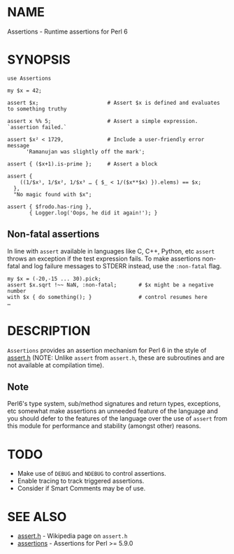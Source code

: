 # NAME

Assertions - Runtime assertions for Perl 6

# SYNOPSIS

    use Assertions

    my $x = 42;

    assert $x;                      # Assert $x is defined and evaluates to something truthy

    assert x %% 5;                  # Assert a simple expression. `assertion failed.`

    assert $x² < 1729,              # Include a user-friendly error message
          'Ramanujan was slightly off the mark';

    assert { ($x+1).is-prime };     # Assert a block

    assert {
        ((1/$x¹, 1/$x², 1/$x³ … { $_ < 1/($x**$x) }).elems) == $x;
      },
      "No magic found with $x";

    assert { $frodo.has-ring },
           { Logger.log('Oops, he did it again!'); }

## Non-fatal assertions

In line with `assert` available in languages like C, C++, Python, etc `assert`
throws an exception if the test expression fails. To make assertions non-fatal
and log failure messages to STDERR instead, use the `:non-fatal` flag.

    my $x = (-20,-15 ... 30).pick;
    assert $x.sqrt !~~ NaN, :non-fatal;       # $x might be a negative number
    with $x { do something(); }               # control resumes here
    … 

# DESCRIPTION

`Assertions` provides an assertion mechanism for Perl 6 in the style of 
[assert.h](http://en.wikipedia.org/wiki/Assert.h) (NOTE: Unlike `assert` from 
`assert.h`, these are subroutines and are not available at compilation time).

## Note

Perl6's type system, sub/method signatures and return types, exceptions, etc
somewhat make assertions an unneeded feature of the language and you should
defer to the features of the language over the use of `assert` from this module
for performance and stability (amongst other) reasons.

# TODO

* Make use of `DEBUG` and `NDEBUG` to control assertions.
* Enable tracing to track triggered assertions.
* Consider if Smart Comments may be of use.

# SEE ALSO

* [assert.h](http://en.wikipedia.org/wiki/Assert.h) - Wikipedia page on `assert.h`
* [assertions](http://search.cpan.org/perldoc?assertions) - Assertions for Perl >= 5.9.0

